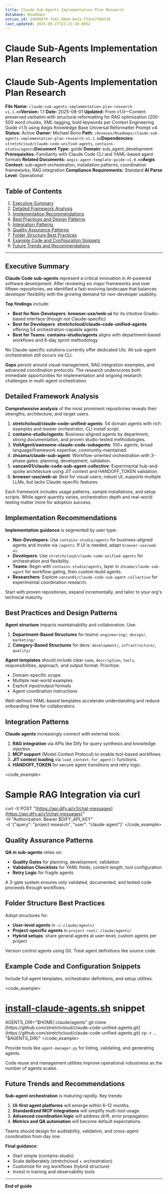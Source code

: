 ```yaml
---
title: Claude Sub-Agents Implementation Plan Research
database: Roadmaps
notion_id: 24880979-7b42-80e6-8e2a-f32ea738033d
last_updated: 2025-09-27T23:23:26.805Z
---
```


# Claude Sub-Agents Implementation Plan Research


# Claude Sub-Agents Implementation Plan Research


**File Name:** `claude-sub-agents-implementation-plan-research-v1.1.md`**Version:** 1.1
**Date:** 2025-08-01
**Updated:** From v1.0—Content preserved verbatim with structural reformatting for RAG optimization (200-500 word chunks, XML tagging, bold keywords per Context Engineering Guide v1.1) using Aegis Knowledge Base Universal Reformatter Prompt v4.
**Status:** Active
**Owner:** Michael Bono
**Path:** `/Annexes/Roadmaps/claude-sub-agents-implementation-plan-research-v1.1.md`**Dependencies:** `stretchcloud/claude-code-unified-agents`, `contains-studio/agents`**Document Type:** guide
**Domain:** sub_agent_development
**Prerequisites:** Familiarity with Claude Code CLI and YAML-based agent formats
**Related Documents:** `aegis-agent-template-guide-v1.0.md`**Aegis Context:** sub-agent orchestration, installation patterns, coordination frameworks, RAG integration
**Compliance Requirements:** Standard
**AI Parse Level:** Operational


## Table of Contents

1. [Executive Summary](https://www.notion.so/240809797b4280558421ed0009719549?v=240809797b4281c5b14b000ce3ff6199&p=248809797b4280e68e2af32ea738033d&pm=s#executive-summary)
2. [Detailed Framework Analysis](https://www.notion.so/240809797b4280558421ed0009719549?v=240809797b4281c5b14b000ce3ff6199&p=248809797b4280e68e2af32ea738033d&pm=s#detailed-framework-analysis)
3. [Implementation Recommendations](https://www.notion.so/240809797b4280558421ed0009719549?v=240809797b4281c5b14b000ce3ff6199&p=248809797b4280e68e2af32ea738033d&pm=s#implementation-recommendations)
4. [Best Practices and Design Patterns](https://www.notion.so/240809797b4280558421ed0009719549?v=240809797b4281c5b14b000ce3ff6199&p=248809797b4280e68e2af32ea738033d&pm=s#best-practices-and-design-patterns)
5. [Integration Patterns](https://www.notion.so/240809797b4280558421ed0009719549?v=240809797b4281c5b14b000ce3ff6199&p=248809797b4280e68e2af32ea738033d&pm=s#integration-patterns)
6. [Quality Assurance Patterns](https://www.notion.so/240809797b4280558421ed0009719549?v=240809797b4281c5b14b000ce3ff6199&p=248809797b4280e68e2af32ea738033d&pm=s#quality-assurance-patterns)
7. [Folder Structure Best Practices](https://www.notion.so/240809797b4280558421ed0009719549?v=240809797b4281c5b14b000ce3ff6199&p=248809797b4280e68e2af32ea738033d&pm=s#folder-structure-best-practices)
8. [Example Code and Configuration Snippets](https://www.notion.so/240809797b4280558421ed0009719549?v=240809797b4281c5b14b000ce3ff6199&p=248809797b4280e68e2af32ea738033d&pm=s#example-code-and-configuration-snippets)
9. [Future Trends and Recommendations](https://www.notion.so/240809797b4280558421ed0009719549?v=240809797b4281c5b14b000ce3ff6199&p=248809797b4280e68e2af32ea738033d&pm=s#future-trends-and-recommendations)

---


## Executive Summary


**Claude Code sub-agents** represent a critical innovation in AI-powered software development. After reviewing six major frameworks and over fifteen repositories, we identified a fast-evolving landscape that balances developer flexibility with the growing demand for non-developer usability.


**Top findings** include:

- **Best for Non-Developers**: **browser-use/web-ui** for its intuitive Gradio-based interface (though not Claude-specific)
- **Best for Developers**: **stretchcloud/claude-code-unified-agents** offering 54 orchestration-capable agents
- **Best for Teams**: **contains-studio/agents** aligns with department-based workflows and 6-day sprint methodology

<important>
No Claude-specific solutions currently offer dedicated UIs. All sub-agent orchestration still occurs via CLI.
</important>


**Gaps** persist around visual management, RAG integration examples, and advanced coordination protocols. The research underscores both immediate opportunities for implementation and ongoing research challenges in multi-agent orchestration.


## Detailed Framework Analysis


**Comprehensive analysis** of the most prominent repositories reveals their strengths, architecture, and target users.

1. **stretchcloud/claude-code-unified-agents**: 54 domain agents with rich examples and master orchestrator, CLI install script.
2. **contains-studio/agents**: Business-aligned agents by department, strong documentation, and proven studio-tested methodologies.
3. **VoltAgent/awesome-claude-code-subagents**: 100+ agents, broad language/framework expertise, community-maintained.
4. **zhsama/claude-sub-agent**: Workflow-oriented orchestration with 3-phase gates: planning, development, validation.
5. **vanzan01/claude-code-sub-agent-collective**: Experimental hub-and-spoke architecture using JIT context and HANDOFF_TOKEN validation.
6. **browser-use/web-ui**: Best for visual users; robust UI, supports multiple LLMs, but lacks Claude-specific features.

Each framework includes usage patterns, sample installations, and setup scripts. While agent quantity varies, orchestration depth and real-world testing matter more for adoption success.


## Implementation Recommendations


**Implementation guidance** is segmented by user type:

- **Non-Developers**: Use `contains-studio/agents` for business-aligned agents and invoke via `/agents`. If UI is needed, adapt `browser-use/web-ui`.
- **Developers**: Use `stretchcloud/claude-code-unified-agents` for orchestration and flexibility.
- **Teams**: Begin with `contains-studio/agents`, layer in `zhsama/claude-sub-agent` for workflow gating, then custom-build agents.
- **Researchers**: Explore `vanzan01/claude-code-sub-agent-collective` for experimental coordination research.

<answer>
Start with proven repositories, expand incrementally, and tailor to your org's technical maturity.
</answer>


## Best Practices and Design Patterns


**Agent structure** impacts maintainability and collaboration. Use:

1. **Department-Based Structures** for teams: `engineering/`, `design/`, `marketing/`
2. **Category-Based Structures** for devs: `development/`, `infrastructure/`, `quality/`

**Agent templates** should include clear `name`, `description`, `tools`, responsibilities, approach, and output format. Prioritize:

- Domain-specific scope
- Multiple real-world examples
- Explicit input/output formats
- Agent coordination instructions

<context>
Well-defined YAML-based templates accelerate understanding and reduce onboarding time for collaborators.
</context>


## Integration Patterns


**Claude agents** increasingly connect with external tools:

1. **RAG integration** via APIs like Dify for query synthesis and knowledge injection.
2. **MCP support** (Model Context Protocol) to enable tool-based workflows.
3. **JIT context loading** via `load_context_for_agent()` functions.
4. **HANDOFF_TOKEN** for secure agent transitions and retry logic.

<code_example>


# Sample RAG Integration via curl


curl -X POST "[https://api.dify.ai/v1/chat-messages](https://api.dify.ai/v1/chat-messages)" \
-H "Authorization: Bearer $DIFY_API_KEY" \
-d '{"query": "project research", "user": "claude-agent"}'
</code_example>


## Quality Assurance Patterns


**QA in sub-agents** relies on:

- **Quality Gates** for planning, development, validation
- **Validation Checklists** for YAML fields, content length, tool configuration
- **Retry Logic** for fragile agents

<example>
A 3-gate system ensures only validated, documented, and tested code proceeds through workflows.
</example>


## Folder Structure Best Practices


Adopt structures for:

- **User-level agents** in `~/.claude/agents/`
- **Project-specific agents** in `project-root/.claude/agents/`
- **Hybrid setups**: share general agents at user-level, custom agents per project

<important>
Version control agents using Git. Treat agent definitions like source code.
</important>


## Example Code and Configuration Snippets


Include full agent templates, orchestrator definitions, and setup utilities.


<code_example>


# [install-claude-agents.sh](http://install-claude-agents.sh/) snippet


AGENTS_DIR="$HOME/.claude/agents"
git clone [https://github.com/stretchcloud/claude-code-unified-agents.git](https://github.com/stretchcloud/claude-code-unified-agents.git)
cp -r ... "$AGENTS_DIR/"
</code_example>


Provide tools like `agent-manager.py` for listing, validating, and generating agents.


<thinking>
Code reuse and management utilities improve operational robustness as the number of agents scales.
</thinking>


## Future Trends and Recommendations


**Sub-agent orchestration** is maturing rapidly. Key trends:

1. **UI-first agent platforms** will emerge within 6–12 months.
2. **Standardized MCP integrations** will simplify multi-tool usage.
3. **Advanced coordination logic** will address drift, error propagation.
4. **Metrics and QA automation** will become default expectations.

<important>
Teams should design for auditability, validation, and cross-agent coordination from day one.
</important>


**Final guidance**:

- Start simple (contains-studio)
- Scale deliberately (stretchcloud + orchestration)
- Customize for org workflows (hybrid structure)
- Invest in training and observability tools

---


**End of guide**

